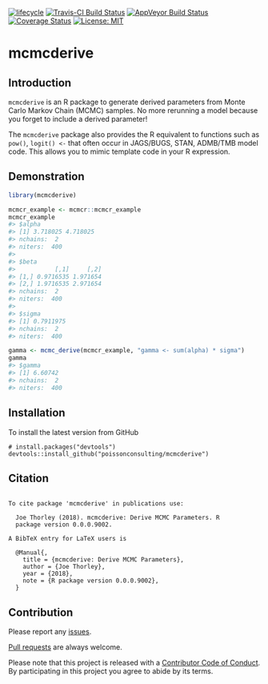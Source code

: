 
<!-- README.md is generated from README.Rmd. Please edit that file -->

[![lifecycle](https://img.shields.io/badge/lifecycle-experimental-orange.svg)](https://www.tidyverse.org/lifecycle/#experimental)
[![Travis-CI Build
Status](https://travis-ci.org/poissonconsulting/mcmcderive.svg?branch=master)](https://travis-ci.org/poissonconsulting/mcmcderive)
[![AppVeyor Build
Status](https://ci.appveyor.com/api/projects/status/github/poissonconsulting/mcmcderive?branch=master&svg=true)](https://ci.appveyor.com/project/poissonconsulting/mcmcderive)
[![Coverage
Status](https://img.shields.io/codecov/c/github/poissonconsulting/mcmcderive/master.svg)](https://codecov.io/github/poissonconsulting/mcmcderive?branch=master)
[![License:
MIT](https://img.shields.io/badge/License-MIT-green.svg)](https://opensource.org/licenses/MIT)

# mcmcderive

## Introduction

`mcmcderive` is an R package to generate derived parameters from Monte
Carlo Markov Chain (MCMC) samples. No more rerunning a model because you
forget to include a derived parameter\!

The `mcmcderive` package also provides the R equivalent to functions
such as `pow()`, `logit() <-` that often occur in JAGS/BUGS, STAN,
ADMB/TMB model code. This allows you to mimic template code in your R
expression.

## Demonstration

``` r
library(mcmcderive)

mcmcr_example <- mcmcr::mcmcr_example
mcmcr_example
#> $alpha
#> [1] 3.718025 4.718025
#> nchains:  2 
#> niters:  400 
#> 
#> $beta
#>           [,1]     [,2]
#> [1,] 0.9716535 1.971654
#> [2,] 1.9716535 2.971654
#> nchains:  2 
#> niters:  400 
#> 
#> $sigma
#> [1] 0.7911975
#> nchains:  2 
#> niters:  400

gamma <- mcmc_derive(mcmcr_example, "gamma <- sum(alpha) * sigma")
gamma
#> $gamma
#> [1] 6.60742
#> nchains:  2 
#> niters:  400
```

## Installation

To install the latest version from GitHub

    # install.packages("devtools")
    devtools::install_github("poissonconsulting/mcmcderive")

## Citation

``` 

To cite package 'mcmcderive' in publications use:

  Joe Thorley (2018). mcmcderive: Derive MCMC Parameters. R
  package version 0.0.0.9002.

A BibTeX entry for LaTeX users is

  @Manual{,
    title = {mcmcderive: Derive MCMC Parameters},
    author = {Joe Thorley},
    year = {2018},
    note = {R package version 0.0.0.9002},
  }
```

## Contribution

Please report any
[issues](https://github.com/poissonconsulting/mcmcderive/issues).

[Pull requests](https://github.com/poissonconsulting/mcmcderive/pulls)
are always welcome.

Please note that this project is released with a [Contributor Code of
Conduct](CONDUCT.md). By participating in this project you agree to
abide by its terms.
